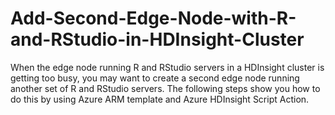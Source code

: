 # Add-Second-Edge-Node-with-R-and-RStudio-in-HDInsight-Cluster
When the edge node running R and RStudio servers in a HDInsight cluster is getting too busy, you may want to create a second edge node running another set of R and RStudio servers. The following steps show you how to do this by using Azure ARM template and Azure HDInsight Script Action.
